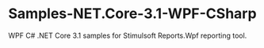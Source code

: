 # Samples-NET.Core-3.1-WPF-CSharp
WPF C# .NET Core 3.1 samples for Stimulsoft Reports.Wpf reporting tool.
